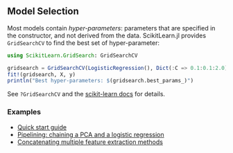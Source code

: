 Model Selection
------

Most models contain _hyper-parameters_: parameters that are specified in the
constructor, and not derived from the data. ScikitLearn.jl provides
`GridSearchCV` to find the best set of hyper-parameter:

```julia
using ScikitLearn.GridSearch: GridSearchCV

gridsearch = GridSearchCV(LogisticRegression(), Dict(:C => 0.1:0.1:2.0))
fit!(gridsearch, X, y)
println("Best hyper-parameters: $(gridsearch.best_params_)")
```

See `?GridSearchCV` and the [scikit-learn docs](http://scikit-learn.org/stable/modules/grid_search.html) for details.

### Examples

- [Quick start guide](quickstart.md)
- [Pipelining: chaining a PCA and a logistic regression](https://github.com/cstjean/ScikitLearn.jl/blob/master/examples/Pipeline_PCA_Logistic.ipynb)
- [Concatenating multiple feature extraction methods](https://github.com/cstjean/ScikitLearn.jl/blob/master/examples/Feature_Stacker.ipynb)

